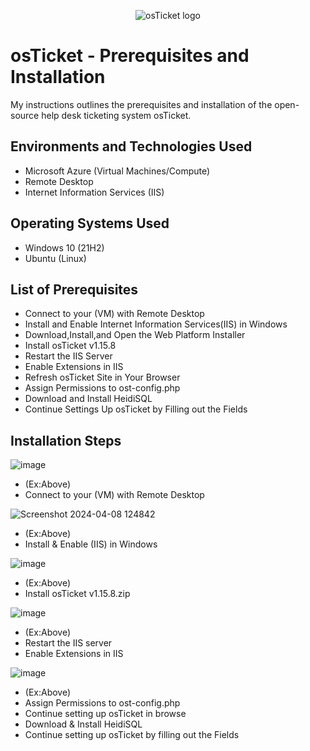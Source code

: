 <p align="center">
<img src="https://i.imgur.com/Clzj7Xs.png" alt="osTicket logo"/>
</p>

<h1>osTicket - Prerequisites and Installation</h1>
My instructions outlines the prerequisites and installation of the open-source help desk ticketing system osTicket.<br />




<h2>Environments and Technologies Used</h2>

- Microsoft Azure (Virtual Machines/Compute)
- Remote Desktop
- Internet Information Services (IIS)

<h2>Operating Systems Used </h2>

- Windows 10</b> (21H2)
- Ubuntu (Linux)
<h2>List of Prerequisites</h2>

- Connect to your (VM) with Remote Desktop
- Install and Enable Internet Information Services(IIS) in Windows 
- Download,Install,and Open the Web Platform Installer 
- Install osTicket v1.15.8
- Restart the IIS Server
- Enable Extensions in IIS
- Refresh osTicket Site in Your Browser
- Assign Permissions to ost-config.php
- Download and Install HeidiSQL
- Continue Settings Up osTicket by Filling out the Fields
<h2>Installation Steps</h2>

![image](https://github.com/Llave254/osticket-prereqs/assets/166266714/4312a2dd-d8de-4b5b-bebe-8c7c457cecdd)

- (Ex:Above)
- Connect to your (VM) with Remote Desktop

![Screenshot 2024-04-08 124842](https://github.com/Llave254/osticket-prereqs/assets/166266714/83315bf8-a344-41f8-a194-40ce69c5b035)
- (Ex:Above)
- Install & Enable (IIS) in Windows 
</p>
<p>
</p>


![image](https://github.com/Llave254/osticket-prereqs/assets/166266714/f84ab5cb-81a1-46ea-909f-3fd30e36885d)

- (Ex:Above)
- Install osTicket v1.15.8.zip

![image](https://github.com/Llave254/osticket-prereqs/assets/166266714/3a65dcca-a476-4409-a0c7-f5456ea2a96e)

- (Ex:Above)
- Restart the IIS server
- Enable Extensions in IIS
  
![image](https://github.com/Llave254/osticket-prereqs/assets/166266714/3713f426-334d-447a-a49a-909fe27210c8)

- (Ex:Above)
- Assign Permissions to ost-config.php
- Continue setting up osTicket in browse
- Download & Install HeidiSQL
- Continue setting up osTicket by filling out the Fields
